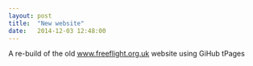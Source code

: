 ```yaml
---
layout: post
title:  "New website"
date:   2014-12-03 12:48:00
---
```


A re-build of the old www.freeflight.org.uk website using GiHub tPages
